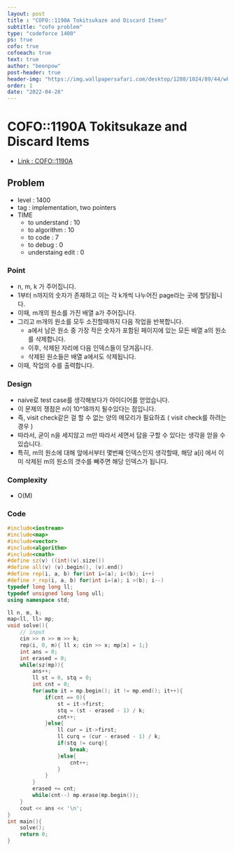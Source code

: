 ```yaml
---
layout: post
title : "COFO::1190A Tokitsukaze and Discard Items"
subtitle: "cofo problem"
type: "codeforce 1400"
ps: true
cofo: true
cofoeach: true
text: true
author: "beenpow"
post-header: true
header-img: "https://img.wallpapersafari.com/desktop/1280/1024/89/44/wFlK3I.jpg"
order: 1
date: "2022-04-28"
---
```

# COFO::1190A Tokitsukaze and Discard Items
- [Link : COFO::1190A](https://codeforces.com/problemset/problem/1190/A)


## Problem 

- level : 1400
- tag : implementation, two pointers
- TIME
  - to understand    : 10
  - to algorithm     : 10
  - to code          : 7
  - to debug         : 0
  - understaing edit : 0

### Point
- n, m, k 가 주어집니다.
- 1부터 n까지의 숫자가 존재하고 이는 각 k개씩 나누어진 page라는 곳에 할당됩니다.
- 이때, m개의 원소를 가진 배열 a가 주어집니다.
- 그리고 m개의 원소를 모두 소진할때까지 다음 작업을 반복합니다.
  - a에서 남은 원소 중 가장 작은 숫자가 포함된 페이지에 있는 모든 배열 a의 원소를 삭제합니다.
  - 이후, 삭제된 자리에 다음 인덱스들이 당겨옵니다.
  - 삭제된 원소들은 배열 a에서도 삭제됩니다.
- 이때, 작업의 수를 출력합니다.

### Design
- naive로 test case를 생각해보다가 아이디어를 얻었습니다.
- 이 문제의 쟁점은 n이 10^18까지 될수있다는 점입니다.
- 즉, visit check같은 걸 할 수 없는 양의 메모리가 필요하죠 ( visit check를 하려는 경우 )
- 따라서, 굳이 n을 세지않고 m만 따라서 세면서 답을 구할 수 있다는 생각을 얻을 수 있습니다.
- 특히, m의 원소에 대해 앞에서부터 몇번째 인덱스인지 생각할때, 해당 a[i] 에서 이미 삭제된 m의 원소의 갯수를 빼주면 해당 인덱스가 됩니다.

### Complexity
- O(M)

### Code

```cpp
#include<iostream>
#include<map>
#include<vector>
#include<algorithm>
#include<cmath>
#define sz(v) ((int)(v).size())
#define all(v) (v).begin(), (v).end()
#define rep(i, a, b) for(int i=(a); i<(b); i++)
#define r_rep(i, a, b) for(int i=(a); i >(b); i--)
typedef long long ll;
typedef unsigned long long ull;
using namespace std;

ll n, m, k;
map<ll, ll> mp;
void solve(){
    // input
    cin >> n >> m >> k;
    rep(i, 0, m){ ll x; cin >> x; mp[x] = 1;}
    int ans = 0;
    int erased = 0;
    while(sz(mp)){
        ans++;
        ll st = 0, stq = 0;
        int cnt = 0;
        for(auto it = mp.begin(); it != mp.end(); it++){
            if(cnt == 0){
                st = it->first;
                stq = (st - erased - 1) / k;
                cnt++;
            }else{
                ll cur = it->first;
                ll curq = (cur - erased - 1) / k;
                if(stq != curq){
                    break;
                }else{
                    cnt++;
                }
            }
        }
        erased += cnt;
        while(cnt--) mp.erase(mp.begin());
    }
    cout << ans << '\n';
}
int main(){
    solve();
    return 0;
}
```

